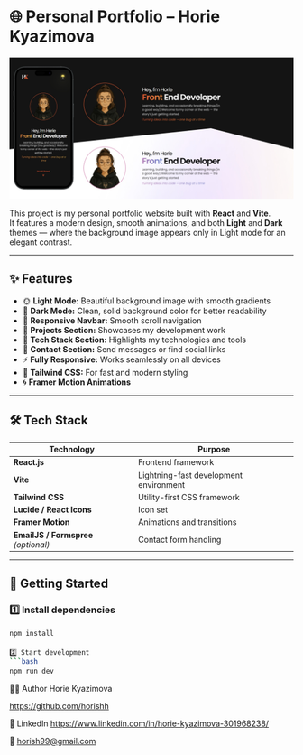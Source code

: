 
# 🌐 Personal Portfolio – Horie Kyazimova

![Portfolio Preview](public/readme-liveDemo.jpg)

This project is my personal portfolio website built with **React** and **Vite**.  
It features a modern design, smooth animations, and both **Light** and **Dark** themes — where the background image appears only in Light mode for an elegant contrast.

---

## ✨ Features

- 🌞 **Light Mode:** Beautiful background image with smooth gradients  
- 🌚 **Dark Mode:** Clean, solid background color for better readability  
- 🧭 **Responsive Navbar:** Smooth scroll navigation  
- 💼 **Projects Section:** Showcases my development work  
- 🧠 **Tech Stack Section:** Highlights my technologies and tools  
- 💬 **Contact Section:** Send messages or find social links  
- ⚡ **Fully Responsive:** Works seamlessly on all devices  
- 🎨 **Tailwind CSS:** For fast and modern styling  
- 🌀 **Framer Motion Animations**  

---

## 🛠️ Tech Stack

| Technology | Purpose |
|-------------|----------|
| **React.js** | Frontend framework |
| **Vite** | Lightning-fast development environment |
| **Tailwind CSS** | Utility-first CSS framework |
| **Lucide / React Icons** | Icon set |
| **Framer Motion** | Animations and transitions |
| **EmailJS / Formspree** *(optional)* | Contact form handling |

---

## 🚀 Getting Started

### 1️⃣ Install dependencies
```bash
npm install

2️⃣ Start development
```bash
npm run dev

```
🧑‍💻 Author
Horie Kyazimova

https://github.com/horishh

💼 LinkedIn
https://www.linkedin.com/in/horie-kyazimova-301968238/

📧 horish99@gmail.com